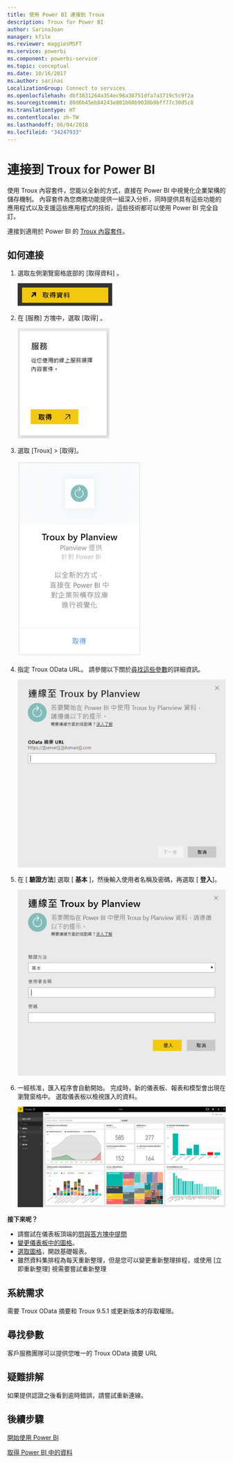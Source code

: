 ```yaml
---
title: 使用 Power BI 連接到 Troux
description: Troux for Power BI
author: SarinaJoan
manager: kfile
ms.reviewer: maggiesMSFT
ms.service: powerbi
ms.component: powerbi-service
ms.topic: conceptual
ms.date: 10/16/2017
ms.author: sarinas
LocalizationGroup: Connect to services
ms.openlocfilehash: dbf3831264a354ec96a38751dfa7a3719c5c9f2a
ms.sourcegitcommit: 80d6b45eb84243e801b60b9038b9bff77c30d5c8
ms.translationtype: HT
ms.contentlocale: zh-TW
ms.lasthandoff: 06/04/2018
ms.locfileid: "34247933"
---
```

# <a name="connect-to-troux-for-power-bi"></a>連接到 Troux for Power BI
使用 Troux 內容套件，您能以全新的方式，直接在 Power BI 中視覺化企業架構的儲存機制。 內容套件為您商務功能提供一組深入分析，同時提供具有這些功能的應用程式以及支援這些應用程式的技術，這些技術都可以使用 Power BI 完全自訂。

連接到適用於 Power BI 的 [Troux 內容套件](https://app.powerbi.com/getdata/services/troux)。

## <a name="how-to-connect"></a>如何連接
1. 選取左側瀏覽窗格底部的 [取得資料]  。
   
   ![](media/service-connect-to-troux/getdata.png)
2. 在 [服務]  方塊中，選取 [取得] 。
   
   ![](media/service-connect-to-troux/services.png)
3. 選取 [Troux] \> [取得]。
   
   ![](media/service-connect-to-troux/troux.png)
4. 指定 Troux OData URL。 請參閱以下關於[尋找這些參數](#FindingParams)的詳細資訊。
   
   ![](media/service-connect-to-troux/params.png)
5. 在 [ **驗證方法**] 選取 [ **基本** ]，然後輸入使用者名稱及密碼，再選取 [ **登入**]。
   
    ![](media/service-connect-to-troux/creds.png)
6. 一經核准，匯入程序會自動開始。 完成時，新的儀表板、報表和模型會出現在瀏覽窗格中。 選取儀表板以檢視匯入的資料。
   
     ![](media/service-connect-to-troux/dashboard.png)

**接下來呢？**

* 請嘗試在儀表板頂端的[問與答方塊中提問](power-bi-q-and-a.md)
* [變更儀表板中的圖格](service-dashboard-edit-tile.md)。
* [選取圖格](service-dashboard-tiles.md)，開啟基礎報表。
* 雖然資料集排程為每天重新整理，但是您可以變更重新整理排程，或使用 [立即重新整理] 視需要嘗試重新整理

## <a name="system-requirements"></a>系統需求
需要 Troux OData 摘要和 Troux 9.5.1 或更新版本的存取權限。

<a name="FindingParams"></a>

## <a name="finding-parameters"></a>尋找參數
客戶服務團隊可以提供您唯一的 Troux OData 摘要 URL

## <a name="troubleshooting"></a>疑難排解
如果提供認證之後看到逾時錯誤，請嘗試重新連線。

## <a name="next-steps"></a>後續步驟
[開始使用 Power BI](service-get-started.md)

[取得 Power BI 中的資料](service-get-data.md)


